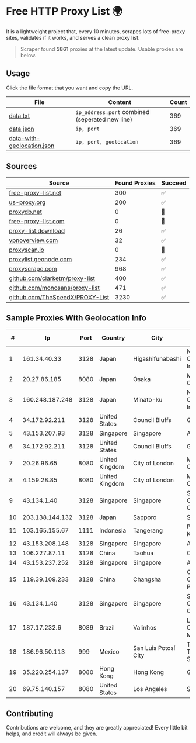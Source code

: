 
# Free HTTP Proxy List 🌍

It is a lightweight project that, every 10 minutes, scrapes lots of free-proxy sites, validates if it works, and serves a clean proxy list.


> Scraper found **5861** proxies at the latest update. Usable proxies are below.

## Usage

Click the file format that you want and copy the URL.


|File|Content|Count|
|----|-------|-----|
|[data.txt](https://raw.githubusercontent.com/themiralay/Proxy-List-World/master/data.txt)|`ip_address:port` combined (seperated new line)|369|
|[data.json](https://raw.githubusercontent.com/themiralay/Proxy-List-World/master/data.json)|`ip, port`|369|
|[data-with-geolocation.json](https://raw.githubusercontent.com/themiralay/Proxy-List-World/master/data-with-geolocation.json)|`ip, port, geolocation`|369|

## Sources

|Source|Found Proxies|Succeed|
|------|-------------|-------|
|[free-proxy-list.net](https://free-proxy-list.net)|300|✅|
|[us-proxy.org](https://www.us-proxy.org)|200|✅|
|[proxydb.net](http://proxydb.net)|0|🚫|
|[free-proxy-list.com](https://free-proxy-list.com/?page=&port=&type%5B%5D=http&type%5B%5D=https&up_time=0&search=Search)|0|🚫|
|[proxy-list.download](https://www.proxy-list.download/HTTP)|26|✅|
|[vpnoverview.com](https://vpnoverview.com/privacy/anonymous-browsing/free-proxy-servers)|32|✅|
|[proxyscan.io](https://www.proxyscan.io)|0|🚫|
|[proxylist.geonode.com](https://proxylist.geonode.com/api/proxy-list?limit=300&page=1&sort_by=lastChecked&sort_type=desc&protocols=http,https)|234|✅|
|[proxyscrape.com](https://api.proxyscrape.com/v2/?request=displayproxies&protocol=http&timeout=10000&country=all&ssl=all&anonymity=all)|968|✅|
|[github.com/clarketm/proxy-list](https://raw.githubusercontent.com/clarketm/proxy-list/master/proxy-list-raw.txt)|400|✅|
|[github.com/monosans/proxy-list](https://raw.githubusercontent.com/monosans/proxy-list/main/proxies/http.txt)|471|✅|
|[github.com/TheSpeedX/PROXY-List](https://raw.githubusercontent.com/TheSpeedX/PROXY-List/master/http.txt)|3230|✅|


## Sample Proxies With Geolocation Info

|#|Ip|Port|Country|City|Internet Service Provider|
|-|--|----|-------|----|-------------------------|
|1|161.34.40.33|3128|Japan|Higashifunabashi|NTT PC Communications, Inc.|
|2|20.27.86.185|8080|Japan|Osaka|Microsoft Corporation|
|3|160.248.187.248|3128|Japan|Minato-ku|NTT PC Communications, Inc.|
|4|34.172.92.211|3128|United States|Council Bluffs|Google LLC|
|5|43.153.207.93|3128|Singapore|Singapore|Aceville Pte.ltd|
|6|34.172.92.211|3128|United States|Council Bluffs|Google LLC|
|7|20.26.96.65|8080|United Kingdom|City of London|Microsoft Corporation|
|8|4.159.28.85|8080|United Kingdom|City of London|Microsoft Corporation|
|9|43.134.1.40|3128|Singapore|Singapore|Shenzhen Tencent Computer Systems Company Limited|
|10|203.138.144.132|3128|Japan|Sapporo|SIMPLEIA|
|11|103.165.155.67|1111|Indonesia|Tangerang|PT Jaringan Keluarga Bersama|
|12|43.153.208.148|3128|Singapore|Singapore|Aceville Pte.ltd|
|13|106.227.87.11|3128|China|Taohua|China Telecom|
|14|43.153.237.252|3128|Singapore|Singapore|Aceville Pte.ltd|
|15|119.39.109.233|3128|China|Changsha|CNC Group CHINA169 Hunan Province Network|
|16|43.134.1.40|3128|Singapore|Singapore|Shenzhen Tencent Computer Systems Company Limited|
|17|187.17.232.6|8089|Brazil|Valinhos|Lantec Comunicacao Multimidia Ltda|
|18|186.96.50.113|999|Mexico|San Luis Potosí City|Total Play Telecomunicaciones SA De CV|
|19|35.220.254.137|8080|Hong Kong|Hong Kong|Google LLC|
|20|69.75.140.157|8080|United States|Los Angeles|Spectrum|



## Contributing

Contributions are welcome, and they are greatly appreciated! Every
little bit helps, and credit will always be given.


